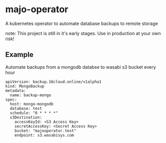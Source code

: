 # majo-operator
A kubernetes operator to automate database backups to remote storage

note: This project is still in it's early stages. Use in production at your own risk!

## Example

Automate backups from a mongodb databse to wasabi s3 bucket every hour

```
apiVersion: backup.16cloud.online/v1alpha1
kind: MongoBackup
metadata:
  name: backup-mongo
spec:
  host: mongo-mongodb
  database: test
  schedule: "0 * * * *"
  s3Destination:
    accessKeyId: <S3 Access Key>
    secretAccessKey: <Secret Access Key>
    bucket: "majooperator.test"
    endpoint: s3.wasabisys.com
```


